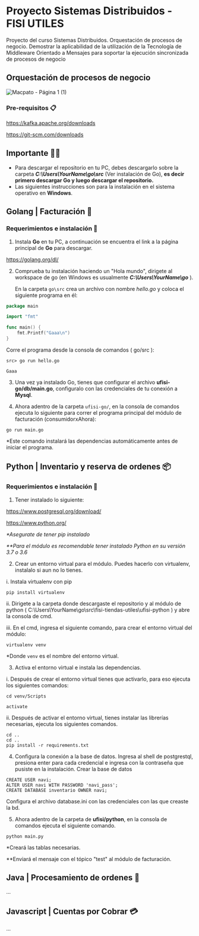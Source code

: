 # Proyecto Sistemas Distribuidos - FISI UTILES
Proyecto del curso Sistemas Distribuidos. Orquestación de procesos de negocio. Demostrar la aplicabilidad de la utilización de la Tecnología de Middleware Orientado a Mensajes para soportar la ejecución sincronizada de procesos de negocio

## Orquestación de procesos de negocio
![Macpato - Página 1 (1)](https://user-images.githubusercontent.com/45251599/92109440-a6fe5680-edae-11ea-8254-3754c4bd0659.png)
### Pre-requisitos 📋
https://kafka.apache.org/downloads

https://git-scm.com/downloads

## Importante 🤬🤬
* Para descargar el repositorio en tu PC, debes descargarlo sobre la carpeta __*C:\Users\YourName\go\src*__ (Ver instalación de Go), **es decir primero descargar Go y luego descargar el repositorio.**
* Las siguientes  instrucciones son para la instalación en el sistema operativo en **Windows**.

## Golang | Facturación  📠
### Requerimientos e instalación 🔧
1. Instala **Go** en tu PC, a continuación se encuentra el link a la página principal de **Go** para descargar.

https://golang.org/dl/

2. Comprueba tu instalación haciendo un "Hola mundo", dirigete al workspace de go (en Windows es usualmente __*C:\Users\YourName\go*__ ).

    En la carpeta  ```go\src``` crea un archivo con nombre _hello.go_ y coloca el siguiente programa en él:

```go
package main

import "fmt"

func main() {
	fmt.Printf("Gaaa\n")
}
```
Corre el programa desde la consola de comandos ( go/src ):
```
src> go run hello.go
```
```
Gaaa
```
3. Una vez ya instalado Go, tienes que configurar el archivo __ufisi-go/db/main.go__, configuralo con las credenciales de tu conexión a **Mysql**.

4. Ahora adentro de la carpeta `ufisi-go/`, en la consola de comandos ejecuta lo siguiente para correr el programa principal del módulo de facturación (consumidorxAhora):

`go run main.go`

*Este comando instalará las dependencias automáticamente antes de iniciar el programa.

## Python | Inventario y reserva de ordenes 📦
### Requerimientos e instalación 🔧
1. Tener instalado lo siguiente:

https://www.postgresql.org/download/

https://www.python.org/

_*Asegurate de tener pip instalado_

_**Para el módulo es recomendable tener instalado Python en su versión 3.7 o 3.6_

2. Crear un entorno virtual para el módulo. Puedes hacerlo con virtualenv, instalalo si aun no lo tienes.

i. Instala virtualenv con pip

`pip install virtualenv`

ii.	Dirigete a la carpeta donde descargaste el repositorio y al módulo de python ( C:\Users\YourName\go\src\fisi-tiendas-utiles\ufisi-python ) y abre la consola de cmd. 


iii.	En el cmd, ingresa el siguiente comando, para crear el entorno virtual del módulo:


`virtualenv venv`

*Donde `venv` es el nombre del entorno virtual.

3. Activa el entorno virtual e instala las dependencias.

i.	Después de crear el entorno virtual tienes que activarlo, para eso ejecuta los siguientes comandos:

`cd venv/Scripts`

`activate`

ii.	Después de activar el entorno virtual, tienes instalar las librerías necesarias, ejecuta los siguientes comandos.


```
cd ..
cd ..
pip install -r requirements.txt

``` 
4. Configura la conexión a la base de datos. Ingresa al shell de postgrestql, presiona enter para cada credencial e ingresa con la contraseña que pusiste en la instalación. Crear la base de datos

``` 
CREATE USER navi;
ALTER USER navi WITH PASSWORD 'navi_pass';
CREATE DATABASE inventario OWNER navi;
```
Configura el archivo database.ini con las credenciales con las que creaste la bd.

5. Ahora adentro de la carpeta de __ufisi/python__, en la consola de comandos ejecuta el siguiente comando.
 
```
python main.py
```

*Creará las tablas necesarias.

**Enviará el mensaje con el tópico "test" al módulo de facturación.


## Java | Procesamiento de ordenes 🛒
...
## Javascript | Cuentas por Cobrar 💳
...